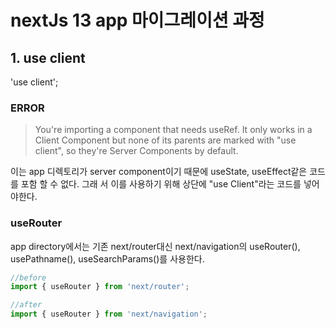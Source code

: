 # nextJs 13 app 마이그레이션 과정

## 1. use client

'use client';

### ERROR

> You're importing a component that needs useRef. It only works in a Client Component but none of
> its parents are marked with "use client", so they're Server Components by default.

이는 app 디렉토리가 server component이기 때문에 useState, useEffect같은 코드를 포함 할 수 없다. 그래
서 이를 사용하기 위해 상단에 "use Client"라는 코드를 넣어야한다.

### useRouter

app directory에서는 기존 next/router대신 next/navigation의 useRouter(), usePathname(),
useSearchParams()를 사용한다.

```javascript
//before
import { useRouter } from 'next/router';

//after
import { useRouter } from 'next/navigation';
```
